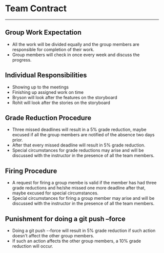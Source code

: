 # Team Contract
****
## Group Work Expectation
 * All the work will be divided equally and the group members are responsible for completion of their work. 
 * Group members will check in once every week and discuss the progress.

## Individual Responsibilities
  * Showing up to the meetings
  * Finishing up assigned work on time
  * Bryson will look after the features on the storyboard
  * Rohit will look after the stories on the storyboard
  
## Grade Reduction Procedure
  * Three missed deadlines will result in a 5% grade reduction, maybe excused if all the group members are notified of the absence two days prior.
  * After that every missed deadline will result in 5% grade reduction.
  * Special circumstances for grade reductions may arise and will be discussed with the instructor in the presence of all the team members.
  
## Firing Procedure
  * A request for firing a group membe is valid if the member has had three grade reductions and he/she missed one more deadline after that, maybe excused for special circumstances.
  * Special circumstances for firing a group member may arise and will be discussed with the instructor in the presence of all the team members.
  
## Punishment for doing a git push –force
  * Doing a git push --force will result in 5% grade reduction if such action doesn't affect the other group members.
  * If such an action affects the other group members, a 10% grade reduction will occur.
